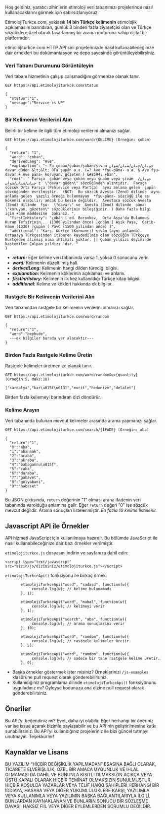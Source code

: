 Hoş geldiniz, yaratıcı zihinlerin etimoloji veri tabanımızı projelerinde nasıl kullanacaklarını görmek için sabırsızlanıyoruz.

EtimolojiTurkce.com, yaklaşık **14 bin Türkçe kelimenin** etimolojik açıklamasını barındıran, günlük 3 binden fazla ziyaretçisi olan ve Türkçe sözcüklere özel olarak tasarlanmış bir arama moturuna sahip dijital bir platformdur.

etimolojiturkce.com HTTP API'sini projelerinizde nasıl kullanabileceğinize dair örnekleri bu dokümantasyon ve depo sayesinde görüntüleyebilirsiniz.

### Veri Tabanı Durumunu Görüntüleyin

Veri tabanı hizmetinin çalışıp çalışmadığını görmenize olanak tanır.

```
GET https://api.etimolojiturkce.com/status

{
  "status":"1",
  "message":"Service is UP"
}
```

### Bir Kelimenin Verilerini Alın

Belirli bir kelime ile ilgili tüm etimoloji verilerini almanızı sağlar.

```
GET https://api.etimolojiturkce.com/word/{KELİME} (Örneğin: çoban)

{
  "return": "1",
  "word": "çoban",
  "derivedLang": "Ave",
  "explanation": "~ Fa çobān/çubān/şubān/şivān چوبان/چبان/شبان/شوان davar güden &lt;&lt; OFa şupān a.a. (=? Ave *fşu-pāna- a.a. § Ave fşu- davar + Ave pāna- koruyan, gözeten ) &#8594; +ban",
  "root": " Farsça  çobān veya çubān veya şubān veya şivān  چوبان/چبان/شبان/شوان z  \"davar güden\" sözcüğünden alıntıdır.  Farsça sözcük Orta Farsça (Pehlevice veya Partça)  aynı anlama gelen  şupān sözcüğünden evrilmiştir.  (NOT:  Bu sözcük Avesta (Zend) dilinde  aynı anlama gelen  yazılı örneği bulunmayan  *fşu-pāna- sözcüğü ile eş kökenli olabilir; ancak bu kesin değildir.  Avestaca sözcük Avesta (Zend) dilinde  fşu-  \"davar\" ve  Avesta (Zend) dilinde  pāna-  \"koruyan, gözeten\" sözcüklerinin bileşiğidir. ) Daha fazla bilgi için +ban maddesine  bakınız. ",
  "firstInHistory": "çobān [ ed. Borovkov,  Orta Asya'da Bulunmuş Kuran Tefsirinin... (1300 yılından önce) ]çobān [ Aşık Paşa,  Garib-name (1330) ]çupān [ PavC (1500 yılından önce) ]",
  "additional": "Karş. Kürtçe (Kurmanci) şivân (aynı anlamda). Ortaasya Türkçesinden itibaren kaydedilmiş olan sözcüğün Türkçeye Kürtçeden alınmış olma ihtimali yoktur. || Çoban yıldızı deyiminde kastedilen Çolpan yıldızı 'dır. "
}
```

- **_return:_** Eğer kelime veri tabanında varsa 1, yoksa 0 sonucunu verir.
- **_word:_** Kelimenin düzeltilmiş hali.
- **_derivedLang:_** Kelimenin hangi dilden türediği bilgisi.
- **_explanation:_** Kelimenin köklerinin açıklaması ve anlamı.
- **_firstInHistory:_** Kelimenin ilk kez kullanıldığı Türkçe kitap bilgisi.
- **_additional:_** Kelime ve kökleri hakkında ek bilgiler.

### Rastgele Bir Kelimenin Verilerini Alın

Veri tabanından rastgele bir kelimeinin verilerini almanızı sağlar.

```
GET https://api.etimolojiturkce.com/word/random

{
  "return":"1",
  "word":"beyhude",
  ---ek bilgiler burada yer alacaktır---
}
```

### Birden Fazla Rastgele Kelime Üretin

Rastgele kelimeler üretmenize olanak tanır.

```
GET https://api.etimolojiturkce.com/word/random&q={quantity} (Örneğin:5, Maks:10)

["sardalya","kar\u015f\u0131","mucit","hedonizm","delalet"]
```

Birden fazla keliemeyi barındıran dizi döndürür.

### Kelime Arayın

Veri tabanında bulunan mevcut kelimeler arasında arama yapmanızı sağlar.

```
GET https://api.etimolojiturkce.com/search/{İFADE} (Örneğin: aba)

{
  "return":"1",
  "0":"aba",
  "1":"abanmak",
  "2":"acaba",
  "3":"akraba",
  "4":"babagannu\u015f",
  "5":"caba",
  "6":"daraba",
  "7":"gabavet",
  "8":"gulyabani",
  "9":"habaset"
}
```

Bu JSON çıktısında, `return` değerinin "1" olması arana ifadenin veri tabanında varolduğu anlamına gelir. Eğer `return` değeri "0" ise sözcük mevcut değildir. Arama sonuçları listelenmiştir. _En fazla 10 kelime listelenir._

## Javascript API ile Örnekler

API hizmeti JavaScript için kullanılmaya hazırdır. Bu bölümde JavaScript ile nasıl kullanabileceğinize dair bazı örnekler verilmiştir.

`etimolojiturkce.js` dosyasını indirin ve sayfanıza dahil edin:

`<script type="text/javascript" src="sizin/js/dizininiz/etimolojiturkce.js"></script>`

`etimolojiTurkceApi()` fonksiyonu ile birkaç örnek:

```
       etimolojiTurkceApi("word", "sadasd", function(w){
            console.log(w); // kelime bulunamadı
       }, 1);

       etimolojiTurkceApi("word", "mahal", function(w){
            console.log(w); // kelimeyi verir
       }, 1);

       etimolojiTurkceApi("search", "aba", function(w){
            console.log(w); // arama sonuçlarını verir
       }, 10);

       etimolojiTurkceApi("word", "random", function(w){
            console.log(w); // rastgele kelimeler üretir.
       }, 5);

       etimolojiTurkceApi("word", "random", function(w){
            console.log(w); // sadece bir tane rastgele kelime üretir.
       }, 0);

```

- Başka örnekler göstermek ister misiniz? Örneklerinizi `/js-examples` klasörüne pull request olarak gönderebilirsiniz.
- Kullanıdığınız programlama dilinde `etimolojiTurkceApi()` fonksiyonunu uyguladınız mı? Öyleyse kodunuzu ana dizine pull request olarak gönderebilirsiniz.

## Öneriler

Bu API'yi beğendiniz mi? Evet, daha iyi olabilir. Eğer herhangi bir öneriniz var ise issue açarak bizimle paylaşabilir ve bu API'nin geliştirilmesine katkı sunabilirsiniz. Bu API'yi kullandığınız projeleriniz ile bizi güncel tutmayı unutmayın. Teşekkürler!

## Kaynaklar ve Lisans

BU YAZILIM “HİÇBİR DEĞİŞİKLİK YAPILMADAN” ESASINA BAĞLI OLARAK, TİCARETE ELVERİŞLİLİK, ÖZEL BİR AMACA UYGUNLUK VE İHLAL OLMAMASI DA DAHİL VE BUNUNLA KISITLI OLMAKSIZIN AÇIKÇA VEYA ÜSTÜ KAPALI OLARAK HİÇBİR TEMİNAT OLMAKSIZIN SUNULMUŞTUR. HİÇBİR KOŞULDA YAZARLAR VEYA TELİF HAKKI SAHİPLERİ HERHANGİ BİR İDDİAYA, HASARA VEYA DİĞER YÜKÜMLÜLÜKLERE KARŞI, YAZILIMLA VEYA KULLANIMLA VEYA YAZILIMIN BAŞKA BAĞLANTILARIYLA İLGİLİ, BUNLARDAN KAYNAKLANAN VE BUNLARIN SONUCU BİR SÖZLEŞME DAVASI, HAKSIZ FİİL VEYA DİĞER EYLEMLERDEN SORUMLU DEĞİLDİR.
